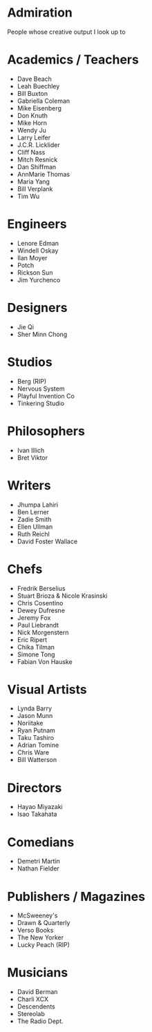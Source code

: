 # Admiration
People whose creative output I look up to

# Academics / Teachers
- Dave Beach
- Leah Buechley 
 - Bill Buxton
 - Gabriella Coleman
 - Mike Eisenberg
 - Don Knuth
 - Mike Horn
 - Wendy Ju
 - Larry Leifer
 - J.C.R. Licklider
 - Cliff Nass
 - Mitch Resnick
 - Dan Shiffman
 - AnnMarie Thomas
 - Maria Yang
 - Bill Verplank
 - Tim Wu
 
 # Engineers
 - Lenore Edman
 - Windell Oskay
 - Ilan Moyer
 - Potch
 - Rickson Sun
 - Jim Yurchenco
 
 # Designers
 - Jie Qi
 - Sher Minn Chong
 
 # Studios
 - Berg (RIP)
 - Nervous System
 - Playful Invention Co
 - Tinkering Studio
 
  # Philosophers
 - Ivan Illich
 - Bret Viktor

# Writers
- Jhumpa Lahiri
- Ben Lerner
- Zadie Smith
- Ellen Ullman
- Ruth Reichl
- David Foster Wallace

# Chefs
- Fredrik Berselius
- Stuart Brioza & Nicole Krasinski
- Chris Cosentino
- Dewey Dufresne
- Jeremy Fox
- Paul Liebrandt 
- Nick Morgenstern
- Eric Ripert
- Chika Tilman
- Simone Tong
- Fabian Von Hauske

# Visual Artists
- Lynda Barry
- Jason Munn
- Noriitake
- Ryan Putnam
- Taku Tashiro
- Adrian Tomine
- Chris Ware
- Bill Watterson

# Directors
- Hayao Miyazaki
- Isao Takahata

# Comedians
- Demetri Martin
- Nathan Fielder

# Publishers / Magazines
- McSweeney's
- Drawn & Quarterly
- Verso Books
- The New Yorker
- Lucky Peach (RIP)

# Musicians
- David Berman
- Charli XCX
- Descendents
- Stereolab
- The Radio Dept.

